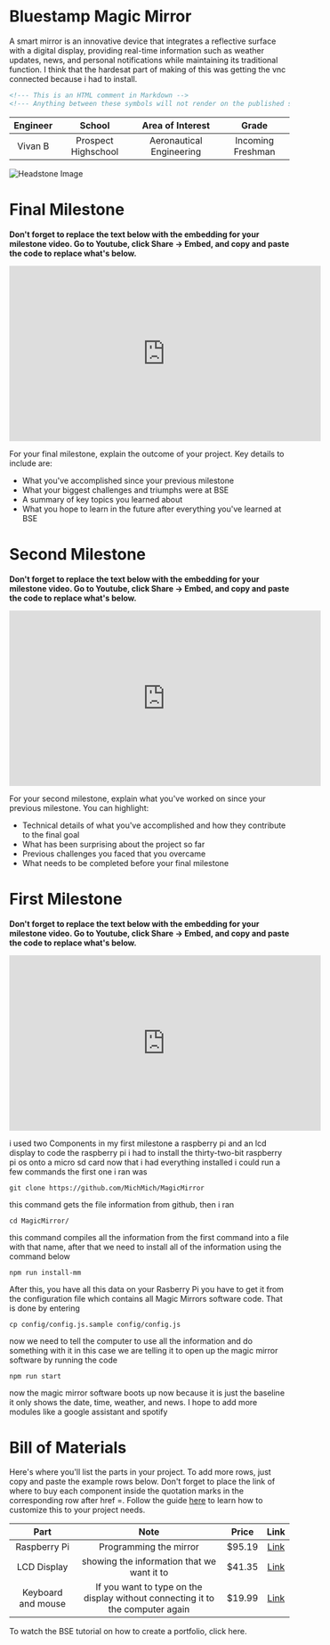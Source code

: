 # Bluestamp Magic Mirror
A smart mirror is an innovative device that integrates a reflective surface with a digital display, providing real-time information such as weather updates, news, and personal notifications while maintaining its traditional function. I think that the hardesat part of making of this was getting the vnc connected because i had to install.

```HTML 
<!--- This is an HTML comment in Markdown -->
<!--- Anything between these symbols will not render on the published site -->
```

| **Engineer** | **School** | **Area of Interest** | **Grade** |
|:--:|:--:|:--:|:--:|
| Vivan B | Prospect Highschool | Aeronautical Engineering | Incoming Freshman

![Headstone Image](logo.svg)
  
# Final Milestone

**Don't forget to replace the text below with the embedding for your milestone video. Go to Youtube, click Share -> Embed, and copy and paste the code to replace what's below.**

<iframe width="560" height="315" src="https://www.youtube.com/embed/F7M7imOVGug" title="YouTube video player" frameborder="0" allow="accelerometer; autoplay; clipboard-write; encrypted-media; gyroscope; picture-in-picture; web-share" allowfullscreen></iframe>

For your final milestone, explain the outcome of your project. Key details to include are:
- What you've accomplished since your previous milestone
- What your biggest challenges and triumphs were at BSE
- A summary of key topics you learned about
- What you hope to learn in the future after everything you've learned at BSE



# Second Milestone

**Don't forget to replace the text below with the embedding for your milestone video. Go to Youtube, click Share -> Embed, and copy and paste the code to replace what's below.**

<iframe width="560" height="315" src="https://www.youtube.com/embed/y3VAmNlER5Y" title="YouTube video player" frameborder="0" allow="accelerometer; autoplay; clipboard-write; encrypted-media; gyroscope; picture-in-picture; web-share" allowfullscreen></iframe>

For your second milestone, explain what you've worked on since your previous milestone. You can highlight:
- Technical details of what you've accomplished and how they contribute to the final goal
- What has been surprising about the project so far
- Previous challenges you faced that you overcame
- What needs to be completed before your final milestone 

# First Milestone

**Don't forget to replace the text below with the embedding for your milestone video. Go to Youtube, click Share -> Embed, and copy and paste the code to replace what's below.**

<iframe width="560" height="315" src="https://www.youtube.com/embed/96U5nTjL_Ug?si=n02NEri9h8aJAPGn" title="YouTube video player" frameborder="0" allow="accelerometer; autoplay; clipboard-write; encrypted-media; gyroscope; picture-in-picture; web-share" allowfullscreen></iframe>

i used two Components in my first milestone a raspberry pi and an lcd display to code the raspberry pi i had to install the thirty-two-bit raspberry pi os onto a micro sd card now that i had everything installed i could run a few commands the first one i ran was
```
git clone https://github.com/MichMich/MagicMirror
```
this command gets the file information from github, then i ran
```
cd MagicMirror/
```
this command compiles all the information from the first command into a file with that name, after that we need to install all of the information using the command below
```
npm run install-mm
```
After this, you have all this data on your Rasberry Pi you have to get it from the configuration file which contains all Magic Mirrors software code. That is done by entering
```
cp config/config.js.sample config/config.js
```
now we need to tell the computer to use all the information and do something with it in this case we are telling it to open up the magic mirror software by running the code
```
npm run start
```
now the magic mirror software boots up now because it is just the baseline it only shows the date, time, weather, and news. I hope to add more modules like a google assistant and spotify

# Bill of Materials
Here's where you'll list the parts in your project. To add more rows, just copy and paste the example rows below.
Don't forget to place the link of where to buy each component inside the quotation marks in the corresponding row after href =. Follow the guide [here]([url](https://www.markdownguide.org/extended-syntax/)) to learn how to customize this to your project needs. 

| **Part** | **Note** | **Price** | **Link** |
|:--:|:--:|:--:|:--:|
| Raspberry Pi | Programming the mirror | $95.19 | <a href=" https://www.amazon.com/RasTech-Raspberry-Starter-Heatsink-Screwdriver/dp/B0C8LV6VNZ/ref=sr_1_4?crid=3506HY00MCGVM&dib=eyJ2IjoiMSJ9._zkM62vSQ8p7tNr88715LdMv_qHh72Je-tkF9PXEa3chDE53QT4aZu4AGAb4ihE61QY4ZD55nKF6Fp2Kfs8t7AbafM_JrlJFfHo9OB4eAVGqa0EB-7aoBQHPmhKHZ2MW8ny-Kd44bMVlVxPlTWVk5YHIN5P3uKVqrE5Dcal0rKkHny-O6Xyb5ux2AOU6OwVbkag_bqBX66RQNRrgBuz-0pS43mcx93IZTQA9R8NaJJypYU2HAycp-XicTFmyU60a01Nfm9iuyo6B9yA8ppN3OQQyJ-NQ9xyNPxfTLwkqtng.yAYpU6outhQcZmOZhN9Wb6yTw7A85CNUbXZguGInZNg&dib_tag=se&keywords=raspberry%2Bpi%2Bkit&qid=1718848547&s=electronics&sprefix=rasbperry%2Bpi%2Bkit%2Celectronics%2C83&sr=1-4&th=1"> Link </a> |
| LCD Display | showing the information that we want it to | $41.35 | <a href=" https://www.amazon.com/Hosyond-Display-1024×600-Capacitive-Raspberry/dp/B09XKC53NH/ref=sr_1_3?crid=1KKB9WC62OIAD&keywords=raspberry%2Bpi%2Bips&qid=1685911698&s=electronics&sprefix=raspberry%2Bpi%2Bips%2B%2Celectronics%2C87&sr=1-3&th=1#customerReviews"> Link </a> |
| Keyboard and mouse | If you want to type on the display without connecting it to the computer again | $19.99 | <a href=" https://www.amazon.com/gp/product/B07XDWCLYF/ref=ppx_yo_dt_b_search_asin_title?ie=UTF8&psc=1"> Link </a> |

To watch the BSE tutorial on how to create a portfolio, click here.
